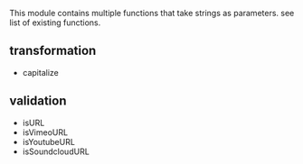 This module contains multiple functions that take strings as parameters. see list of existing functions.

## transformation
- capitalize

## validation
- isURL
- isVimeoURL
- isYoutubeURL
- isSoundcloudURL
